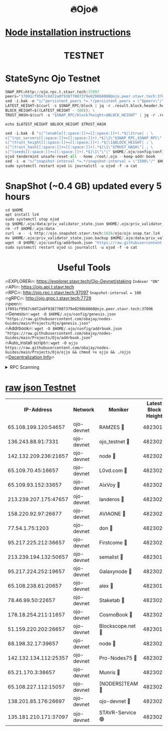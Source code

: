 <h1 align="center"> 🔥Ojo🔥</h1>

[Node installation instructions](https://github.com/obajay/nodes-Guides/tree/main/Projects/Ojo)
=

<h1 align="center"> TESTNET</h1>

# StateSync Ojo Testnet
```python
SNAP_RPC=http://ojo.rpc.t.stavr.tech:37097
peers="1f091cf9567c0d72a0f93877007379e0298b8860@ojo.peer.stavr.tech:37096"
sed -i.bak -e "s/^persistent_peers *=.*/persistent_peers = \"$peers\"/" $HOME/.ojo/config/config.toml
LATEST_HEIGHT=$(curl -s $SNAP_RPC/block | jq -r .result.block.header.height); \
BLOCK_HEIGHT=$((LATEST_HEIGHT - 100)); \
TRUST_HASH=$(curl -s "$SNAP_RPC/block?height=$BLOCK_HEIGHT" | jq -r .result.block_id.hash)

echo $LATEST_HEIGHT $BLOCK_HEIGHT $TRUST_HASH

sed -i.bak -E "s|^(enable[[:space:]]+=[[:space:]]+).*$|\1true| ; \
s|^(rpc_servers[[:space:]]+=[[:space:]]+).*$|\1\"$SNAP_RPC,$SNAP_RPC\"| ; \
s|^(trust_height[[:space:]]+=[[:space:]]+).*$|\1$BLOCK_HEIGHT| ; \
s|^(trust_hash[[:space:]]+=[[:space:]]+).*$|\1\"$TRUST_HASH\"| ; \
s|^(seeds[[:space:]]+=[[:space:]]+).*$|\1\"\"|" $HOME/.ojo/config/config.toml
ojod tendermint unsafe-reset-all --home /root/.ojo --keep-addr-book
sed -i -e "s/^snapshot-interval *=.*/snapshot-interval = \"1500\"/" $HOME/.ojo/config/app.toml
sudo systemctl restart ojod && journalctl -u ojod -f -o cat
```
# SnapShot (~0.4 GB) updated every 5 hours
```python
cd $HOME
apt install lz4
sudo systemctl stop ojod
cp $HOME/.ojo/data/priv_validator_state.json $HOME/.ojo/priv_validator_state.json.backup
rm -rf $HOME/.ojo/data
curl -o - -L http://ojo.snapshot.stavr.tech:1026/ojo/ojo-snap.tar.lz4 | lz4 -c -d - | tar -x -C $HOME/.ojo --strip-components 2
mv $HOME/.ojo/priv_validator_state.json.backup $HOME/.ojo/data/priv_validator_state.json
wget -O $HOME/.ojo/config/addrbook.json "https://raw.githubusercontent.com/obajay/nodes-Guides/main/Projects/Ojo/addrbook.json"
sudo systemctl restart ojod && journalctl -u ojod -f -o cat
```
 <h1 align="center"> Useful Tools</h1>

🔥EXPLORER🔥:        https://explorer.stavr.tech/Ojo-Devnet/staking        `Indexer "ON"` \
🔥API🔥:                     https://ojo.api.t.stavr.tech \
🔥RPC🔥:                    http://ojo.rpc.t.stavr.tech:37097              `Snapshot-interval = 100` \
🔥gRPC🔥:                  http://ojo.grpc.t.stavr.tech:7729 \
🔥peer🔥:                   `1f091cf9567c0d72a0f93877007379e0298b8860@ojo.peer.stavr.tech:37096` \
🔥Genesis🔥:    ```wget -O $HOME/.ojo/config/genesis.json "https://raw.githubusercontent.com/obajay/nodes-Guides/main/Projects/Ojo/genesis.json"``` \
🔥Addrbook🔥:    ```wget -O $HOME/.ojo/config/addrbook.json "https://raw.githubusercontent.com/obajay/nodes-Guides/main/Projects/Ojo/addrbook.json"``` \
🔥Auto_install script🔥: ```wget -O ojjo https://raw.githubusercontent.com/obajay/nodes-Guides/main/Projects/Ojo/ojjo && chmod +x ojjo && ./ojjo``` \
🔥[Decentralization Info](https://github.com/obajay/StateSync-snapshots/tree/main/Projects/Ojo/Decentralization)🔥



<details>
<summary>RPC Scanning</summary>

<h2 align="center"> We scan nodes in real time every 4 hours. And we provide the final result of RPC endpoints.
We cannot influence the operation of these nodes in any way. </h2>


```python
If Voting Power is higher than 0 --> then the Node is a validator of the network and may be subject to attack and be a potential threat to the chain.
```
```python
We marked such validators with a red symbol
```

</details>

[raw json Testnet](https://rpc-check.ojot.stavr.tech/ojot/rpc-ojot-result.json)
=


<table><tr><th>IP-Address</th><th>Network</th><th>Moniker</th><th>Latest Block Height</th><th>Earliest Block Height</th><th>Catching Up</th><th>Tx Index</th><th>Voting Power</th><th>Scan Time</th></tr><tr><td>65.108.199.120:54657</td><td>ojo-devnet</td><td>RAMZES 🔴</td><td>4823019</td><td>306156</td><td>False</td><td>on</td><td>15420</td><td>2024-01-05T13:46:47.062745277UTC</td></tr><tr><td>136.243.88.91:7331</td><td>ojo-devnet</td><td>ojo_testnet 🔴</td><td>4823021</td><td>308845</td><td>False</td><td>on</td><td>1000</td><td>2024-01-05T13:46:55.099253434UTC</td></tr><tr><td>142.132.209.236:21657</td><td>ojo-devnet</td><td>node 🔴</td><td>4823023</td><td>350001</td><td>False</td><td>on</td><td>1999</td><td>2024-01-05T13:47:10.669174434UTC</td></tr><tr><td>65.109.70.45:16657</td><td>ojo-devnet</td><td>L0vd.com 🔴</td><td>4823026</td><td>695918</td><td>False</td><td>off</td><td>998</td><td>2024-01-05T13:47:23.698297270UTC</td></tr><tr><td>65.109.93.152:33657</td><td>ojo-devnet</td><td>AlxVoy 🔴</td><td>4823023</td><td>2319801</td><td>False</td><td>on</td><td>4536782</td><td>2024-01-05T13:47:10.403107450UTC</td></tr><tr><td>213.239.207.175:47657</td><td>ojo-devnet</td><td>landeros 🔴</td><td>4823023</td><td>2714001</td><td>False</td><td>off</td><td>11083</td><td>2024-01-05T13:47:05.955994331UTC</td></tr><tr><td>158.220.92.97:26677</td><td>ojo-devnet</td><td>AVIAONE 🔴</td><td>4823022</td><td>2754001</td><td>False</td><td>on</td><td>13867</td><td>2024-01-05T13:47:05.643443438UTC</td></tr><tr><td>77.54.1.75:1203</td><td>ojo-devnet</td><td>don 🔴</td><td>4823024</td><td>2906401</td><td>False</td><td>on</td><td>10</td><td>2024-01-05T13:47:13.571889077UTC</td></tr><tr><td>95.217.225.212:36657</td><td>ojo-devnet</td><td>Firstcome 🔴</td><td>4823021</td><td>2985946</td><td>False</td><td>on</td><td>13566</td><td>2024-01-05T13:46:54.810713096UTC</td></tr><tr><td>213.239.194.132:50657</td><td>ojo-devnet</td><td>semalist 🔴</td><td>4823019</td><td>3223522</td><td>False</td><td>on</td><td>21037</td><td>2024-01-05T13:46:47.338408046UTC</td></tr><tr><td>95.217.224.252:19657</td><td>ojo-devnet</td><td>Galaxynode 🔴</td><td>4823025</td><td>3685492</td><td>False</td><td>on</td><td>11888</td><td>2024-01-05T13:47:18.520574036UTC</td></tr><tr><td>65.108.238.61:20657</td><td>ojo-devnet</td><td>alex 🔴</td><td>4823019</td><td>4158001</td><td>False</td><td>on</td><td>11359</td><td>2024-01-05T13:46:46.660528015UTC</td></tr><tr><td>78.46.99.50:22657</td><td>ojo-devnet</td><td>Staketab 🔴</td><td>4823026</td><td>4254801</td><td>False</td><td>on</td><td>1276</td><td>2024-01-05T13:47:23.969146663UTC</td></tr><tr><td>178.18.254.211:11657</td><td>ojo-devnet</td><td>CosmoBook 🔴</td><td>4823024</td><td>4392001</td><td>False</td><td>off</td><td>1057</td><td>2024-01-05T13:47:13.106998076UTC</td></tr><tr><td>51.159.220.202:26657</td><td>ojo-devnet</td><td>Blockscope.net 🔴</td><td>4823019</td><td>4425001</td><td>False</td><td>on</td><td>981</td><td>2024-01-05T13:46:46.307238517UTC</td></tr><tr><td>88.198.32.17:39657</td><td>ojo-devnet</td><td>node 🔴</td><td>4823024</td><td>4710001</td><td>False</td><td>on</td><td>82880</td><td>2024-01-05T13:47:13.820509144UTC</td></tr><tr><td>142.132.134.112:25357</td><td>ojo-devnet</td><td>Pro-Nodes75 🔴</td><td>4823020</td><td>4723020</td><td>False</td><td>on</td><td>24651</td><td>2024-01-05T13:46:52.066806954UTC</td></tr><tr><td>65.21.170.3:38657</td><td>ojo-devnet</td><td>Munris 🔴</td><td>4823021</td><td>4723021</td><td>False</td><td>off</td><td>20123</td><td>2024-01-05T13:46:54.449376447UTC</td></tr><tr><td>65.108.227.112:15057</td><td>ojo-devnet</td><td>[NODERS]TEAM 🔴</td><td>4823025</td><td>4723025</td><td>False</td><td>off</td><td>9999</td><td>2024-01-05T13:47:18.925270215UTC</td></tr><tr><td>138.201.85.176:26697</td><td>ojo-devnet</td><td>ojo-devnet 🔴</td><td>4823026</td><td>4723026</td><td>False</td><td>on</td><td>1000024000</td><td>2024-01-05T13:47:23.329187213UTC</td></tr><tr><td>135.181.210.171:37097</td><td>ojo-devnet</td><td>STAVR-Service 🟢</td><td>4823020</td><td>4821001</td><td>False</td><td>on</td><td>0</td><td>2024-01-05T13:46:49.741580183UTC</td></tr></table>
